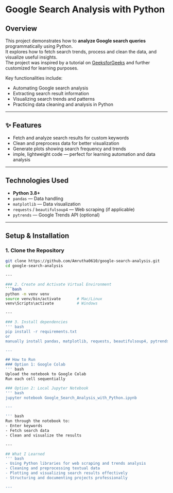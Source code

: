 # Google Search Analysis with Python

## Overview
This project demonstrates how to **analyze Google search queries** programmatically using Python.  
It explores how to fetch search trends, process and clean the data, and visualize useful insights.  
The project was inspired by a tutorial on [GeeksforGeeks](https://www.geeksforgeeks.org/) and further customized for learning purposes.

Key functionalities include:
- Automating Google search analysis
- Extracting search result information
- Visualizing search trends and patterns
- Practicing data cleaning and analysis in Python

---

## ✨ Features
- Fetch and analyze search results for custom keywords  
- Clean and preprocess data for better visualization  
- Generate plots showing search frequency and trends  
- imple, lightweight code — perfect for learning automation and data analysis

---

## Technologies Used
- **Python 3.8+**
- `pandas` — Data handling  
- `matplotlib` — Data visualization  
- `requests` / `beautifulsoup4` — Web scraping (if applicable)  
- `pytrends` — Google Trends API (optional)

---

## Setup & Installation

### 1. Clone the Repository
```bash
git clone https://github.com/Amrutha0610/google-search-analysis.git
cd google-search-analysis

---

### 2. Create and Activate Virtual Environment
```bash
python -m venv venv
source venv/bin/activate       # Mac/Linux
venv\Scripts\activate          # Windows

---

### 3. Install dependencies
''' bash
pip install -r requirements.txt
or 
manually install pandas, matplotlib, requests, beautifulsoup4, pytrends

---

## How to Run
### Option 1: Google Colab
''' bash
Upload the notebook to Google Colab
Run each cell sequentially

### Option 2: Local Jupyter Notebook
''' bash
jupyter notebook Google_Search_Analysis_with_Python.ipynb

---

''' bash
Run through the notebook to:
- Enter keywords
- Fetch search data
- Clean and visualize the results

---

## What I Learned
''' bash
- Using Python libraries for web scraping and trends analysis
- Cleaning and preprocessing textual data
- Plotting and visualizing search results effectively
- Structuring and documenting projects professionally

---
